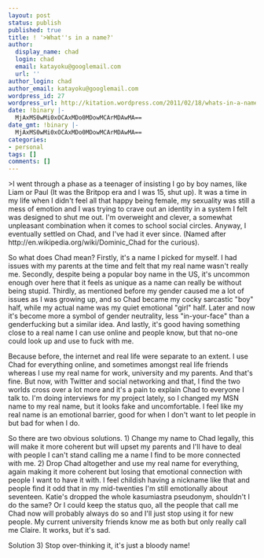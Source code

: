```yaml
---
layout: post
status: publish
published: true
title: ! '>What''s in a name?'
author:
  display_name: chad
  login: chad
  email: katayoku@googlemail.com
  url: ''
author_login: chad
author_email: katayoku@googlemail.com
wordpress_id: 27
wordpress_url: http://kitation.wordpress.com/2011/02/18/whats-in-a-name
date: !binary |-
  MjAxMS0wMi0xOCAxMDo0MDowMCArMDAwMA==
date_gmt: !binary |-
  MjAxMS0wMi0xOCAxMDo0MDowMCArMDAwMA==
categories:
- personal
tags: []
comments: []
---
```

<p>&gt;I went through a phase as a teenager of insisting I go by boy names, like Liam or Paul (It was the Britpop era and I was 15, shut up). It was a time in my life when I didn't feel all that happy being female, my sexuality was still a mess of emotion and I was trying to crave out an identity in a system I felt was designed to shut me out. I'm overweight and clever, a somewhat unpleasant combination when it comes to school social circles. Anyway, I eventually settled on Chad, and I've had it ever since. (Named after http://en.wikipedia.org/wiki/Dominic_Chad for the curious).</p>
<p>So what does Chad mean? Firstly, it's a name I picked for myself. I had issues with my parents at the time and felt that my real name wasn't really me. Secondly, despite being a popular boy name in the US, it's uncommon enough over here that it feels as unique as a name can really be without being stupid. Thirdly, as mentioned before my gender caused me a lot of issues as I was growing up, and so Chad became my cocky sarcastic "boy" half, while my actual name was my quiet emotional "girl" half. Later and now it's become more a symbol of gender neutrality, less "in-your-face" than a genderfucking but a similar idea. And lastly, it's good having something close to a real name I can use online and people know, but that no-one could look up and use to fuck with me.</p>
<p>Because before, the internet and real life were separate to an extent. I use Chad for everything online, and sometimes amongst real life friends whereas I use my real name for work, university and my parents. And that's fine. But now, with Twitter and social networking and that, I find the two worlds cross over a lot more and it's a pain to explain Chad to everyone I talk to. I'm doing interviews for my project lately, so I changed my MSN name to my real name, but it looks fake and uncomfortable. I feel like my real name is an emotional barrier, good for when I don't want to let people in but bad for when I do.</p>
<p>So there are two obvious solutions. 1) Change my name to Chad legally, this will make it more coherent but will upset my parents and I'll have to deal with people I can't stand calling me a name I find to be more connected with me. 2) Drop Chad altogether and use my real name for everything, again making it more coherent but losing that emotional connection with people I want to have it with. I feel childish having a nickname like that and people find it odd that in my mid-twenties I'm still emotionally about seventeen. Katie's dropped the whole kasumiastra pseudonym, shouldn't I do the same? Or I could keep the status quo, all the people that call me Chad now will probably always do so and I'll just stop using it for new people. My current university friends know me as both but only really call me Claire. It works, but it's sad.</p>
<p>Solution 3) Stop over-thinking it, it's just a bloody name!</p>
